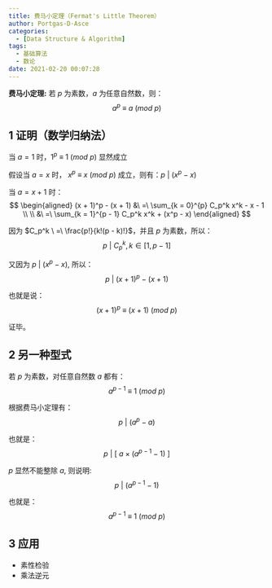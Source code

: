 ```yaml
---
title: 费马小定理（Fermat's Little Theorem）
author: Portgas·D·Asce
categories:
  - [Data Structure & Algorithm]
tags:
  - 基础算法
  - 数论
date: 2021-02-20 00:07:28
---
```


**费马小定理:** 若 $p$ 为素数，$a$ 为任意自然数，则：
$$a^p\ \equiv\ a\ (mod\ p)$$

## 1 证明（数学归纳法）

当 $a = 1$ 时，$1^p\ \equiv\ 1\ (mod\ p)$ 显然成立

假设当 $a = x$ 时， $x^p\ \equiv\ x\ (mod\ p)$ 成立，则有：$p\ |\ (x^p - x)$

当 $a = x + 1$ 时：
$$
\begin{aligned}
(x + 1)^p - (x + 1)
&\ =\ \sum_{k = 0}^{p} C_p^k x^k - x - 1 \\ \\
&\ =\ \sum_{k = 1}^{p - 1} C_p^k x^k + (x^p - x)
\end{aligned}
$$

因为 $C_p^k \ =\ \frac{p!}{k!(p - k)!}$，并且 $p$ 为素数，所以：
$$p\ |\ C_p^k, k \in [1, p - 1]$$

又因为 $p\ |\ (x^p - x)$, 所以：
 $$p\ |\ (x + 1)^p - (x + 1)$$

也就是说：
$$(x + 1)^p\ \equiv\ (x + 1)\ (mod\ p)$$

证毕。

## 2 另一种型式
若 $p$ 为素数，对任意自然数 $a$ 都有：
$$a^{p - 1}\ \equiv\ 1\ (mod\ p)$$


根据费马小定理有：
$$p\ |\ (a^p - a)$$

也就是：
$$p\ |\ [\ a \times(a^{p - 1} - 1)\ ]$$

$p$ 显然不能整除 $a$, 则说明:
$$p\ |\ (a^{p - 1} - 1)$$

也就是：
$$a^{p - 1}\ \equiv\ 1\ (mod\ p)$$

## 3 应用
- 素性检验
- 乘法逆元
